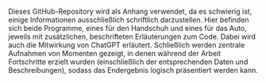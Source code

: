 Dieses GitHub-Repository wird als Anhang verwendet, da es schwierig ist, einige Informationen ausschließlich schriftlich darzustellen. Hier befinden sich beide Programme, eines für den Handschuh und eines für das Auto, jeweils mit zusätzlichen, beschrifteten Erläuterungen zum Code. Dabei wird auch die Mitwirkung von ChatGPT erläutert. Schließlich werden zentrale Aufnahmen von Momenten gezeigt, in denen während der Arbeit Fortschritte erzielt wurden (einschließlich der entsprechenden Daten und Beschreibungen), sodass das Endergebnis logisch präsentiert werden kann.
